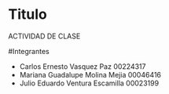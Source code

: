 # Titulo
ACTIVIDAD DE CLASE

#Integrantes

- Carlos Ernesto Vasquez Paz        00224317
- Mariana Guadalupe Molina Mejia   00046416
- Julio Eduardo Ventura Escamilla  00023199
